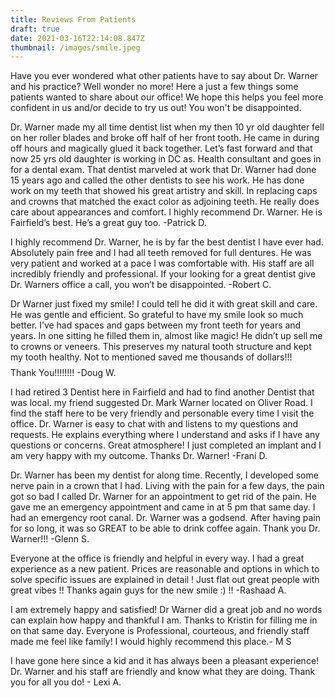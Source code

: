 ```yaml
---
title: Reviews From Patients
draft: true
date: 2021-03-16T22:14:08.847Z
thumbnail: /images/smile.jpeg
---
```

Have you ever wondered what other patients have to say about Dr. Warner and his practice? Well wonder no more! Here a just a few things some patients wanted to share about our office! We hope this helps you feel more confident in us and/or decide to try us out! You won't be disappointed. 

Dr. Warner made my all time dentist list when my then 10 yr old daughter fell on her roller blades and broke off half of her front tooth. He came in during off hours and magically glued it back together. Let’s fast forward and that now 25 yrs old daughter is working in DC as. Health consultant and goes in for a dental exam. That dentist marveled at work that Dr. Warner had done 15 years ago and called the other dentists to see his work. He has done work on my teeth that showed his great artistry and skill. In replacing caps and crowns that matched the exact color as adjoining teeth. He really does care about appearances and comfort. I highly recommend Dr. Warner. He is Fairfield’s best. He’s a great guy too.
-Patrick D.

I highly recommend Dr. Warner, he is by far the best dentist I have ever had. Absolutely pain free and I had all teeth removed for full dentures. He was very patient and worked at a pace I was comfortable with. His staff are all incredibly friendly and professional. If your looking for a great dentist give Dr. Warners office a call, you won’t be disappointed. -Robert C. 

Dr Warner just fixed my smile! I could tell he did it with great skill and care. He was gentle and efficient. So grateful to have my smile look so much better. I’ve had spaces and gaps between my front teeth for years and years. In one sitting he filled them in, almost like magic! He didn’t up sell me to crowns or veneers. This preserves my natural tooth structure and kept my tooth healthy. Not to mentioned saved me thousands of dollars!!!$$$$ Thank You!!!!!!!! -Doug W. 

I had retired 3 Dentist here in Fairfield and had to find another Dentist that was local. my friend suggested Dr. Mark Warner located on Oliver Road. I find the staff here to be very friendly and personable every time I visit the office. Dr. Warner is easy to chat with and listens to my questions and requests. He explains everything where I understand and asks if I have any questions or concerns. Great atmosphere! I just completed an implant and I am very happy with my outcome. Thanks Dr. Warner! -Frani D. 

Dr. Warner has been my dentist for along time. Recently, I developed some nerve pain in a crown that I had. Living with the pain for a few days, the pain got so bad I called Dr. Warner for an appointment to get rid of the pain. He gave me an emergency appointment and came in at 5 pm that same day. I had an emergency root canal. Dr. Warner was a godsend. After having pain for so long, it was so GREAT to be able to drink coffee again. Thank you Dr. Warner!!! -Glenn S.

Everyone at the office is friendly and helpful in every way. I had a great experience as a new patient. Prices are reasonable and options in which to solve specific issues are explained in detail ! Just flat out great people with great vibes !! Thanks again guys for the new smile :) !! -Rashaad A.

I am extremely happy and satisfied! Dr Warner did a great job and no words can explain how happy and thankful I am. Thanks to Kristin for filling me in on that same day. Everyone is Professional, courteous, and friendly staff made me feel like family! I would highly recommend this place.- M S

I have gone here since a kid and it has always been a pleasant experience! Dr. Warner and his staff are friendly and know what they are doing. Thank you for all you do! - Lexi A.